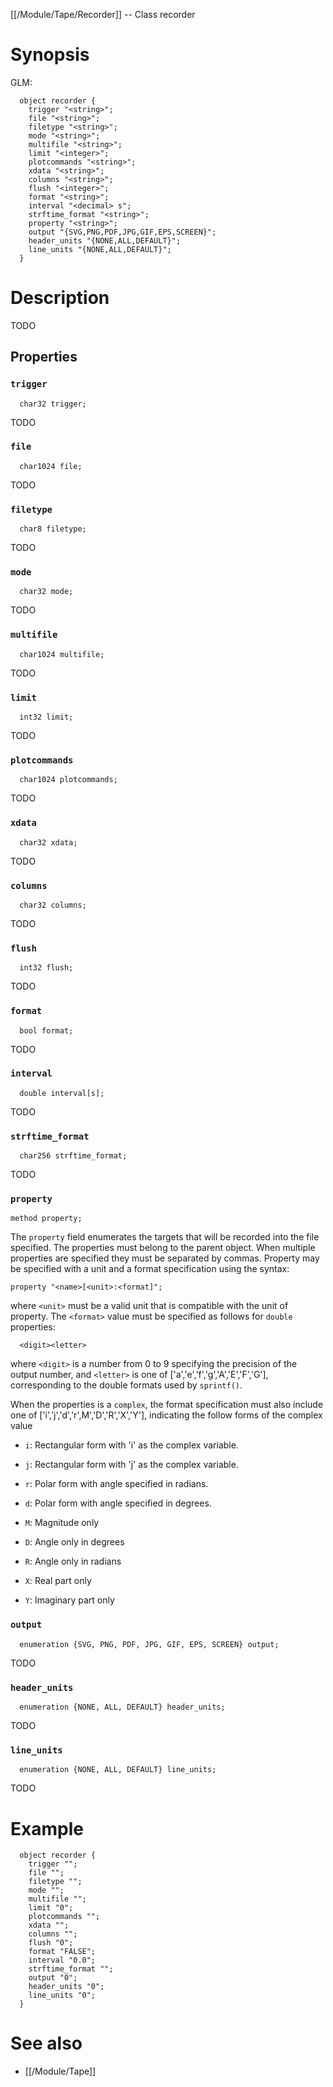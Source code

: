 [[/Module/Tape/Recorder]] -- Class recorder

# Synopsis

GLM:

~~~
  object recorder {
    trigger "<string>";
    file "<string>";
    filetype "<string>";
    mode "<string>";
    multifile "<string>";
    limit "<integer>";
    plotcommands "<string>";
    xdata "<string>";
    columns "<string>";
    flush "<integer>";
    format "<string>";
    interval "<decimal> s";
    strftime_format "<string>";
    property "<string>";
    output "{SVG,PNG,PDF,JPG,GIF,EPS,SCREEN}";
    header_units "{NONE,ALL,DEFAULT}";
    line_units "{NONE,ALL,DEFAULT}";
  }
~~~

# Description

TODO

## Properties

### `trigger`

~~~
  char32 trigger;
~~~

TODO

### `file`

~~~
  char1024 file;
~~~

TODO

### `filetype`

~~~
  char8 filetype;
~~~

TODO

### `mode`

~~~
  char32 mode;
~~~

TODO

### `multifile`

~~~
  char1024 multifile;
~~~

TODO

### `limit`

~~~
  int32 limit;
~~~

TODO

### `plotcommands`

~~~
  char1024 plotcommands;
~~~

TODO

### `xdata`

~~~
  char32 xdata;
~~~

TODO

### `columns`

~~~
  char32 columns;
~~~

TODO

### `flush`

~~~
  int32 flush;
~~~

TODO

### `format`

~~~
  bool format;
~~~

TODO

### `interval`

~~~
  double interval[s];
~~~

TODO

### `strftime_format`

~~~
  char256 strftime_format;
~~~

TODO

### `property`

~~~
method property;
~~~

The `property` field enumerates the targets that will be recorded into the file specified.  The properties must belong to the parent object. When multiple properties are specified they must be separated by commas.  Property may be specified with a unit and a format specification using the syntax:

~~~
property "<name>[<unit>:<format]";
~~~

where `<unit>` must be a valid unit that is compatible with the unit of property.  The `<format>` value must be specified as follows for `double` properties:

~~~
  <digit><letter>
~~~

where `<digit>` is a number from 0 to 9 specifying the precision of the output number, and `<letter>` is one of ['a','e','f','g','A','E','F','G'], corresponding to the double formats used by `sprintf()`.

When the properties is a `complex`, the format specification must also include one of ['i','j','d','r',M','D','R','X','Y'], indicating the follow forms of the complex value

* `i`: Rectangular form with 'i' as the complex variable.

* `j`: Rectangular form with 'j' as the complex variable.

* `r`: Polar form with angle specified in radians.

* `d`: Polar form with angle specified in degrees.

* `M`: Magnitude only

* `D`: Angle only in degrees

* `R`: Angle only in radians

* `X`: Real part only

* `Y`: Imaginary part only

### `output`

~~~
  enumeration {SVG, PNG, PDF, JPG, GIF, EPS, SCREEN} output;
~~~

TODO

### `header_units`

~~~
  enumeration {NONE, ALL, DEFAULT} header_units;
~~~

TODO

### `line_units`

~~~
  enumeration {NONE, ALL, DEFAULT} line_units;
~~~

TODO

# Example

~~~
  object recorder {
    trigger "";
    file "";
    filetype "";
    mode "";
    multifile "";
    limit "0";
    plotcommands "";
    xdata "";
    columns "";
    flush "0";
    format "FALSE";
    interval "0.0";
    strftime_format "";
    output "0";
    header_units "0";
    line_units "0";
  }
~~~

# See also

* [[/Module/Tape]]

